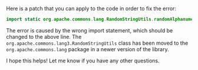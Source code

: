 Here is a patch that you can apply to the code in order to fix the error:

```java
import static org.apache.commons.lang.RandomStringUtils.randomAlphanumeric;
```

The error is caused by the wrong import statement, which should be changed to the above line.
The `org.apache.commons.lang3.RandomStringUtils` class has been moved to the `org.apache.commons.lang` package in a newer version of the library.

I hope this helps! Let me know if you have any other questions.